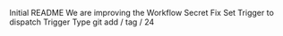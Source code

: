 Initial README
We are improving the Workflow
Secret Fix
Set Trigger to dispatch
Trigger Type
git add / tag / 24